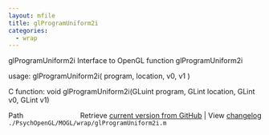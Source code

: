 ```yaml
---
layout: mfile
title: glProgramUniform2i
categories:
  - wrap
---
```


glProgramUniform2i  Interface to OpenGL function glProgramUniform2i

usage:  glProgramUniform2i\( program, location, v0, v1 \)

C function:  void glProgramUniform2i\(GLuint program, GLint location, GLint v0, GLint v1\)


<div class="code_header" style="text-align:right;">
  <span style="float:left;">Path&nbsp;&nbsp;</span> <span class="counter">Retrieve <a href=
  "https://raw.github.com/Psychtoolbox-3/Psychtoolbox-3/beta/./PsychOpenGL/MOGL/wrap/glProgramUniform2i.m">current version from GitHub</a> | View <a href=
  "https://github.com/Psychtoolbox-3/Psychtoolbox-3/commits/beta/./PsychOpenGL/MOGL/wrap/glProgramUniform2i.m">changelog</a></span>
</div>
<div class="code">
  <code>./PsychOpenGL/MOGL/wrap/glProgramUniform2i.m</code>
</div>
